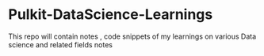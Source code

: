 # Pulkit-DataScience-Learnings
This repo will contain notes , code snippets of my learnings on various Data science and related fields notes

